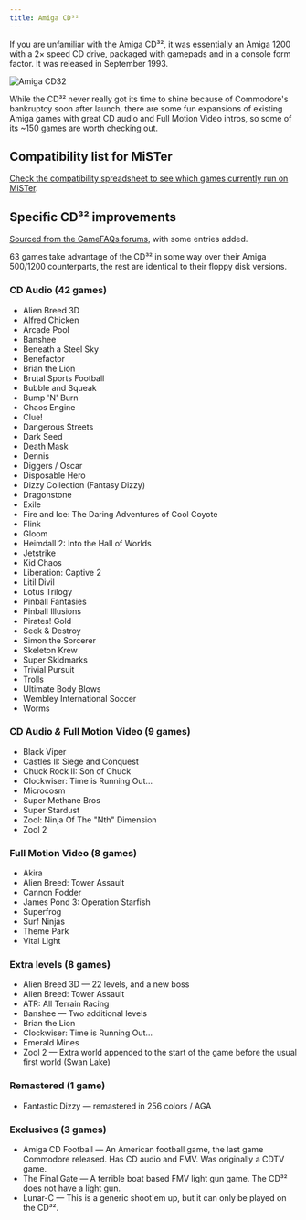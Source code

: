 ```yaml
---
title: Amiga CD³²
--- 
```


If you are unfamiliar with the Amiga CD³², it was essentially an Amiga 1200 with a 2× speed CD drive, packaged with gamepads and in a console form factor. It was released in September 1993. 

![Amiga CD32](https://amiga.vision/images/cd32.png)

While the CD³² never really got its time to shine because of Commodore's bankruptcy soon after launch, there are some fun expansions of existing Amiga games with great CD audio and Full Motion Video intros, so some of its ~150 games are worth checking out.

## Compatibility list for MiSTer

[Check the compatibility spreadsheet to see which games currently run on MiSTer](https://docs.google.com/spreadsheets/d/1iNO0tp8hlV959-MnsI8S7j5xPWghIR0zdI9LwVyBF2w).


## Specific CD³² improvements

[Sourced from the GameFAQs forums](https://gamefaqs.gamespot.com/boards/951940-amiga-cd32/80110566), with some entries added.

63 games take advantage of the CD³² in some way over their Amiga 500/1200 counterparts, the rest are identical to their floppy disk versions.

### CD Audio (42 games)

* Alien Breed 3D
* Alfred Chicken
* Arcade Pool
* Banshee
* Beneath a Steel Sky
* Benefactor
* Brian the Lion
* Brutal Sports Football
* Bubble and Squeak
* Bump 'N' Burn
* Chaos Engine
* Clue!
* Dangerous Streets
* Dark Seed
* Death Mask
* Dennis
* Diggers / Oscar
* Disposable Hero
* Dizzy Collection (Fantasy Dizzy)
* Dragonstone
* Exile
* Fire and Ice: The Daring Adventures of Cool Coyote
* Flink
* Gloom
* Heimdall 2: Into the Hall of Worlds
* Jetstrike
* Kid Chaos
* Liberation: Captive 2
* Litil Divil
* Lotus Trilogy
* Pinball Fantasies
* Pinball Illusions
* Pirates! Gold
* Seek & Destroy
* Simon the Sorcerer
* Skeleton Krew
* Super Skidmarks
* Trivial Pursuit
* Trolls
* Ultimate Body Blows
* Wembley International Soccer
* Worms

### CD Audio *&* Full Motion Video (9 games)

* Black Viper
* Castles II: Siege and Conquest
* Chuck Rock II: Son of Chuck
* Clockwiser: Time is Running Out…
* Microcosm
* Super Methane Bros
* Super Stardust
* Zool: Ninja Of The "Nth" Dimension
* Zool 2

### Full Motion Video (8 games)

* Akira
* Alien Breed: Tower Assault
* Cannon Fodder
* James Pond 3: Operation Starfish
* Superfrog
* Surf Ninjas
* Theme Park
* Vital Light

### Extra levels (8 games)

* Alien Breed 3D — 22 levels, and a new boss
* Alien Breed: Tower Assault
* ATR: All Terrain Racing
* Banshee — Two additional levels
* Brian the Lion 
* Clockwiser: Time is Running Out...
* Emerald Mines
* Zool 2 — Extra world appended to the start of the game before the usual first world (Swan Lake)

### Remastered (1 game)

* Fantastic Dizzy — remastered in 256 colors / AGA

### Exclusives (3 games)

* Amiga CD Football — An American football game, the last game Commodore released. Has CD audio and FMV. Was originally a CDTV game.
* The Final Gate — A terrible boat based FMV light gun game. The CD³² does not have a light gun.
* Lunar-C — This is a generic shoot'em up, but it can only be played on the CD³².

